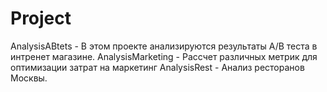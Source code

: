 # Project
AnalysisABtets - В этом проекте анализируются результаты A/B теста в интренет магазине. 
AnalysisMarketing - Рассчет различных метрик для оптимизации затрат на маркетинг 
AnalysisRest - Анализ ресторанов Москвы. 
